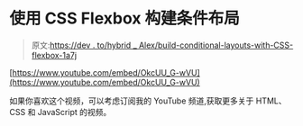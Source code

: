# 使用 CSS Flexbox 构建条件布局

> 原文:[https://dev . to/hybrid _ Alex/build-conditional-layouts-with-CSS-flexbox-1a7j](https://dev.to/hybrid_alex/build-conditional-layouts-with-css-flexbox-1a7j)

[https://www.youtube.com/embed/OkcUU_G-wVU](https://www.youtube.com/embed/OkcUU_G-wVU)

如果你喜欢这个视频，可以考虑订阅我的 YouTube 频道,获取更多关于 HTML、CSS 和 JavaScript 的视频。
